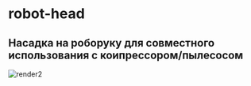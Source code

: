 # robot-head
## Насадка на роборуку для совместного использования с коипрессором/пылесосом
![render2](https://github.com/DaniilKosukhin/robot-head/assets/114745140/324588c1-fae0-44ad-baa5-f9d08ebe0688)
